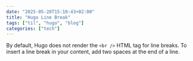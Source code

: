 ```yaml
---
date: "2025-05-28T15:10:43+02:00"
title: "Hugo Line Break"
tags: ["til", "hugo", "blog"]
categories: ["tech"]
---
```


By default, Hugo does not render the `<br />` HTML tag for line breaks. To insert a line break in your content, add two spaces at the end of a line.